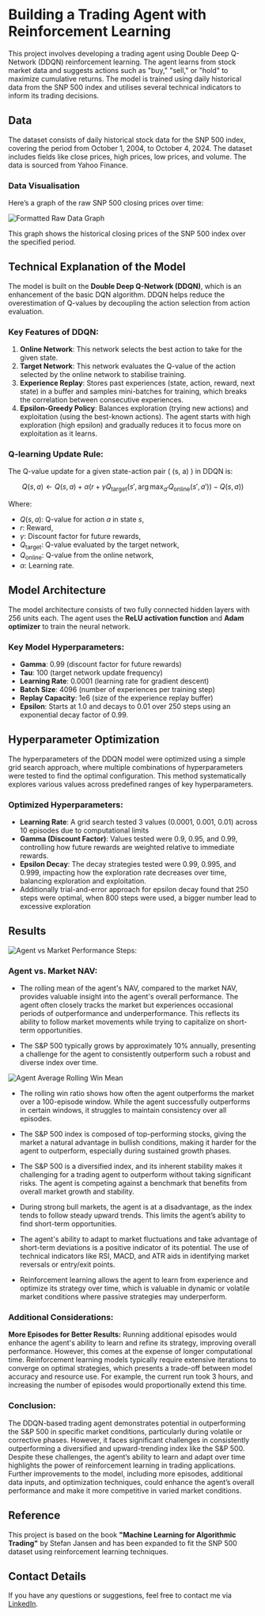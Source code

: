 
# Building a Trading Agent with Reinforcement Learning


This project involves developing a trading agent using Double Deep Q-Network (DDQN) reinforcement learning. The agent learns from stock market data and suggests actions such as "buy," "sell," or "hold" to maximize cumulative returns. The model is trained using daily historical data from the SNP 500 index and utilises several technical indicators to inform its trading decisions.

## Data
The dataset consists of daily historical stock data for the SNP 500 index, covering the period from October 1, 2004, to October 4, 2024. The dataset includes fields like close prices, high prices, low prices, and volume. The data is sourced from Yahoo Finance.

### Data Visualisation
Here’s a graph of the raw SNP 500 closing prices over time:

![Formatted Raw Data Graph](https://github.com/AglaiaVas/Building-a-Trading-Agent-with-Reinforcement-Learning/blob/e535cc0ee79dcd1a21a9fd1c981ef26c60b68def/formatted_raw_data_graph.png)


This graph shows the historical closing prices of the SNP 500 index over the specified period.

## Technical Explanation of the Model

The model is built on the **Double Deep Q-Network (DDQN)**, which is an enhancement of the basic DQN algorithm. DDQN helps reduce the overestimation of Q-values by decoupling the action selection from action evaluation.

### Key Features of DDQN:
1. **Online Network**: This network selects the best action to take for the given state.
2. **Target Network**: This network evaluates the Q-value of the action selected by the online network to stabilise training.
3. **Experience Replay**: Stores past experiences (state, action, reward, next state) in a buffer and samples mini-batches for training, which breaks the correlation between consecutive experiences.
4. **Epsilon-Greedy Policy**: Balances exploration (trying new actions) and exploitation (using the best-known actions). The agent starts with high exploration (high epsilon) and gradually reduces it to focus more on exploitation as it learns.

### Q-learning Update Rule:
The Q-value update for a given state-action pair \( (s, a) \) in DDQN is:

$$
Q(s, a) \leftarrow Q(s, a) + \alpha \left( r + \gamma Q_{\text{target}}(s', \arg\max_{a'} Q_{\text{online}}(s', a')) - Q(s, a) \right)
$$


Where:

- $Q(s, a)$: Q-value for action $a$ in state $s$,
- $r$: Reward,
- $\gamma$: Discount factor for future rewards,
- $Q_{\text{target}}$: Q-value evaluated by the target network,
- $Q_{\text{online}}$: Q-value from the online network,
- $\alpha$: Learning rate.

## Model Architecture

The model architecture consists of two fully connected hidden layers with 256 units each. The agent uses the **ReLU activation function** and **Adam optimizer** to train the neural network.

### Key Model Hyperparameters:
- **Gamma**: 0.99 (discount factor for future rewards)
- **Tau**: 100 (target network update frequency)
- **Learning Rate**: 0.0001 (learning rate for gradient descent)
- **Batch Size**: 4096 (number of experiences per training step)
- **Replay Capacity**: 1e6 (size of the experience replay buffer)
- **Epsilon**: Starts at 1.0 and decays to 0.01 over 250 steps using an exponential decay factor of 0.99.

## Hyperparameter Optimization

The hyperparameters of the DDQN model were optimized using a simple grid search approach, where multiple combinations of hyperparameters were tested to find the optimal configuration. This method systematically explores various values across predefined ranges of key hyperparameters.

### Optimized Hyperparameters:
- **Learning Rate**: A grid search tested 3 values (0.0001, 0.001, 0.01) across 10 episodes due to computational limits
- **Gamma (Discount Factor)**: Values tested were 0.9, 0.95, and 0.99, controlling how future rewards are weighted relative to immediate rewards.
- **Epsilon Decay**: The decay strategies tested were 0.99, 0.995, and 0.999, impacting how the exploration rate decreases over time, balancing exploration and exploitation.
- Additionally trial-and-error approach for epsilon decay found that 250 steps were optimal, when 800 steps were used, a bigger number lead to excessive exploration


## Results

![Agent vs Market Performance](https://github.com/AglaiaVas/Building-a-Trading-Agent-with-Reinforcement-Learning/blob/ec09fd30b190b80ab91e623467bb9b966635791c/agent_vs_market_rolling_means_final.png)
Steps:

### Agent vs. Market NAV:

- The rolling mean of the agent's NAV, compared to the market NAV, provides valuable insight into the agent's overall performance. The agent often closely tracks the market but experiences occasional periods of outperformance and underperformance. This reflects its ability to follow market movements while trying to capitalize on short-term opportunities.

- The S&P 500 typically grows by approximately 10% annually, presenting a challenge for the agent to consistently outperform such a robust and diverse index over time.

![Agent Average Rolling Win Mean](https://github.com/AglaiaVas/Building-a-Trading-Agent-with-Reinforcement-Learning/blob/e535cc0ee79dcd1a21a9fd1c981ef26c60b68def/agent_average_rolling_win_mean.png)

- The rolling win ratio shows how often the agent outperforms the market over a 100-episode window. While the agent successfully outperforms in certain windows, it struggles to maintain consistency over all episodes.

- The S&P 500 index is composed of top-performing stocks, giving the market a natural advantage in bullish conditions, making it harder for the agent to outperform, especially during sustained growth phases.

- The S&P 500 is a diversified index, and its inherent stability makes it challenging for a trading agent to outperform without taking significant risks. The agent is competing against a benchmark that benefits from overall market growth and stability.

- During strong bull markets, the agent is at a disadvantage, as the index tends to follow steady upward trends. This limits the agent’s ability to find short-term opportunities.

- The agent's ability to adapt to market fluctuations and take advantage of short-term deviations is a positive indicator of its potential. The use of technical indicators like RSI, MACD, and ATR aids in identifying market reversals or entry/exit points.

- Reinforcement learning allows the agent to learn from experience and optimize its strategy over time, which is valuable in dynamic or volatile market conditions where passive strategies may underperform.

### Additional Considerations:
**More Episodes for Better Results:**
Running additional episodes would enhance the agent's ability to learn and refine its strategy, improving overall performance. However, this comes at the expense of longer computational time. Reinforcement learning models typically require extensive iterations to converge on optimal strategies, which presents a trade-off between model accuracy and resource use. For example, the current run took 3 hours, and increasing the number of episodes would proportionally extend this time.

### Conclusion:
The DDQN-based trading agent demonstrates potential in outperforming the S&P 500 in specific market conditions, particularly during volatile or corrective phases. However, it faces significant challenges in consistently outperforming a diversified and upward-trending index like the S&P 500. Despite these challenges, the agent’s ability to learn and adapt over time highlights the power of reinforcement learning in trading applications. Further improvements to the model, including more episodes, additional data inputs, and optimization techniques, could enhance the agent’s overall performance and make it more competitive in varied market conditions.

## Reference

This project is based on the book **"Machine Learning for Algorithmic Trading"** by Stefan Jansen and has been expanded to fit the SNP 500 dataset using reinforcement learning techniques.

## Contact Details
If you have any questions or suggestions, feel free to contact me via [LinkedIn](https://www.linkedin.com/in/aglaia-vasileiou-3888626/).
